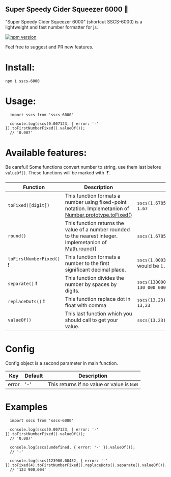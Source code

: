 ## Super Speedy Cider Squeezer 6000 🍺
"Super Speedy Cider Squeezer 6000" (shortcut SSCS-6000) is a lightweight and fast number formatter for js.

[![npm version](https://badge.fury.io/js/sscs-6000.svg)](https://badge.fury.io/js/sscs-6000)

Feel free to suggest and PR new features.

# Install:

```
npm i sscs-6000
```

# Usage: 

```
  import sscs from 'sscs-6000'
  
  console.log(sscs(0.007123, { error: '-' }).toFirstNumberFixed().valueOf());
  // '0.007'
```

# Available features: 

Be careful! Some functions convert number to string, use them last before `valueOf()`. These functions will be marked with '❗'. 

Function | Description | Example
-------- | ----------- | -------
`toFixed([digit])` | This function formats a number using fixed-point notation. Implemetanion of [Number.prototype.toFixed()](https://developer.mozilla.org/en-US/docs/Web/JavaScript/Reference/Global_Objects/Number/toFixed) | `sscs(1.6785323).toFixed(2).valueOf()` would be `1.67` 
`round()` | This function returns the value of a number rounded to the nearest integer. Implemetanion of [Math.round()](https://developer.mozilla.org/en-US/docs/Web/JavaScript/Reference/Global_Objects/Math/round) | `sscs(1.6785323).round().valueOf()` would be `2`
`toFirstNumberFixed()` ❗ | This function formats a number to the first significant decimal place. | `sscs(1.000323).toFirstNumberFixed().valueOf()` would be `1.0003`
`separate()` ❗ | This function divides the number by spaces by digits. | `sscs(130000000).separate().valueOf()` would be `130 000 000`
`replaceDots()` ❗ | This function replace dot in float with сomma | `sscs(13.23).replaceDots().valueOf()` would be `13,23`
`valueOf()` | This last function which you should call to get your value. | `sscs(13.23).valueOf()` would be `13.23`


# Config

Config object is a second parameter in main function.

Key | Default | Description
--- | ------- | -----------
error | '-' | This returns if no value or value is `NaN`

# Examples 

```
  import sscs from 'sscs-6000'
  
  console.log(sscs(0.007123, { error: '-' }).toFirstNumberFixed().valueOf());
  // '0.007'
  
  console.log(sscs(undefined, { error: '-' }).valueOf());
  // '-'
  
  console.log(sscs(123900.00432, { error: '-' }).toFixed(4).toFirstNumberFixed().replaceDots().separate().valueOf());
  // '123 900,004'
```
